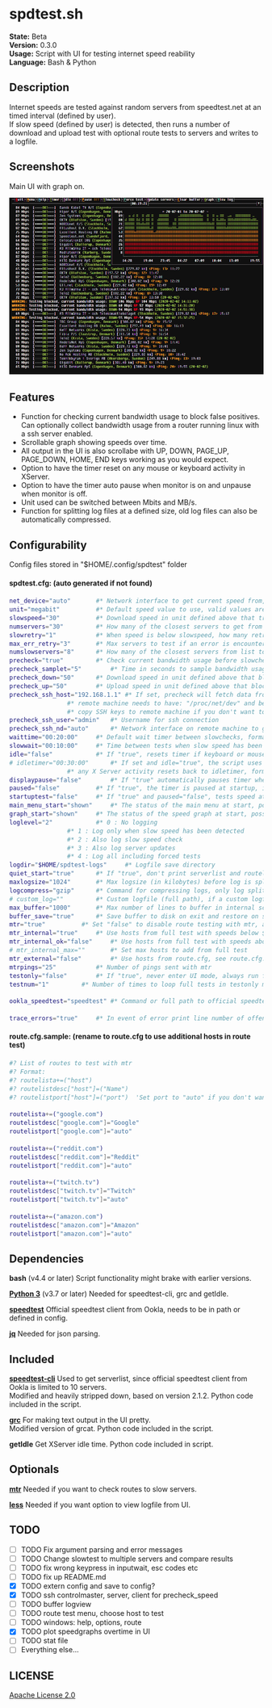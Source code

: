 # spdtest.sh

**State:** Beta  
**Version:** 0.3.0  
**Usage:** Script with UI for testing internet speed reability  
**Language:** Bash & Python  

## Description

Internet speeds are tested against random servers from speedtest.net at an timed interval (defined by user).  
If slow speed (defined by user) is detected, then runs a number of download and upload test with optional route tests to servers and writes to a logfile.

## Screenshots

Main UI with graph on.

![Screenshot 1](scr1.png)

## Features

* Function for checking current bandwidth usage to block false positives. Can optionally collect bandwidth usage from a router running linux with a ssh server enabled.
* Scrollable graph showing speeds over time.
* All output in the UI is also scrollabe with UP, DOWN, PAGE_UP, PAGE_DOWN, HOME, END keys working as you would expect.
* Option to have the timer reset on any mouse or keyboard activity in XServer.
* Option to have the timer auto pause when monitor is on and unpause when monitor is off.
* Unit used can be switched between Mbits and MB/s.
* Function for splitting log files at a defined size, old log files can also be automatically compressed.

## Configurability

Config files stored in "$HOME/.config/spdtest" folder

#### spdtest.cfg: (auto generated if not found)
```bash
net_device="auto"		#* Network interface to get current speed from, set to "auto" to get default interface from "ip route" command
unit="megabit"			#* Default speed value to use, valid values are "megabit" and "megabyte"
slowspeed="30"			#* Download speed in unit defined above that triggers more tests, recommended set to 10%-40% of your max speed
numservers="30"			#* How many of the closest servers to get from speedtest.net, used as random pool of servers to test against
slowretry="1"			#* When speed is below slowspeed, how many retries of random servers before running full tests
max_err_retry="3"		#* Max servers to test if an error is encountered in slowcheck
numslowservers="8"		#* How many of the closest servers from list to test if slow speed has been detected, tests all if not set
precheck="true"			#* Check current bandwidth usage before slowcheck, blocks if speed is higher then values set below
precheck_samplet="5"		#* Time in seconds to sample bandwidth usage, defaults to 5 if not set
precheck_down="50"		#* Download speed in unit defined above that blocks slowcheck
precheck_up="50"		#* Upload speed in unit defined above that blocks slowcheck
precheck_ssh_host="192.168.1.1" #* If set, precheck will fetch data from /proc/net/dev over SSH, for example from a router running linux
				#* remote machine needs to have: "/proc/net/dev" and be able to run commands "ip route" and "grep"
				#* copy SSH keys to remote machine if you don't want to be asked for password at start, guide: https://www.ssh.com/ssh/copy-id
precheck_ssh_user="admin" 	#* Username for ssh connection
precheck_ssh_nd="auto" 		#* Network interface on remote machine to get speeds from, set to "auto" if unsure
waittime="00:20:00"		#* Default wait timer between slowchecks, format: "HH:MM:SS"
slowwait="00:10:00"		#* Time between tests when slow speed has been detected, uses wait timer if unset, format: "HH:MM:SS"
idle="false"			#* If "true", resets timer if keyboard or mouse activity is detected in XServer
# idletimer="00:30:00"		#* If set and idle="true", the script uses this timer until first test, then uses standard wait time,
				#* any X Server activity resets back to idletimer, format: "HH:MM:SS"
displaypause="false"		#* If "true" automatically pauses timer when display is on, unpauses when off, overrides idle="true" if set, needs xset to work
paused="false"			#* If "true", the timer is paused at startup, ignored if displaypause="true"
startuptest="false"		#* If "true" and paused="false", tests speed at startup before timer starts
main_menu_start="shown" 	#* The status of the main menu at start, possible values: "shown", "hidden"
graph_start="shown"		#* The status of the speed graph at start, possible values: "shown", "hidden"
loglevel="2"			#* 0 : No logging
				#* 1 : Log only when slow speed has been detected
				#* 2 : Also log slow speed check
				#* 3 : Also log server updates
				#* 4 : Log all including forced tests
logdir="$HOME/spdtest-logs" 	#* Logfile save directory
quiet_start="true"		#* If "true", don't print serverlist and routelist at startup
maxlogsize="1024"		#* Max logsize (in kilobytes) before log is split
logcompress="gzip"		#* Command for compressing logs, only log splits beyond the last split is compressed, disabled if not set
# custom_log=""			#* Custom logfile (full path), if a custom logfile is set log splitting is disabled
max_buffer="1000"		#* Max number of lines to buffer in internal scroll buffer
buffer_save="true"		#* Save buffer to disk on exit and restore on start
mtr="true"			#* Set "false" to disable route testing with mtr, automatically set to "false" if mtr is not found in PATH
mtr_internal="true"		#* Use hosts from full test with speeds below $slowspeed in mtr test
mtr_internal_ok="false"		#* Use hosts from full test with speeds above $slowspeed in mtr test
# mtr_internal_max=""		#* Set max hosts to add from full test
mtr_external="false"		#* Use hosts from route.cfg, see route.cfg.sample for formatting
mtrpings="25"			#* Number of pings sent with mtr
testonly="false" 		#* If "true", never enter UI mode, always run full tests and quit
testnum="1"			#* Number of times to loop full tests in testonly mode

ookla_speedtest="speedtest"	#* Command or full path to official speedtest client 

trace_errors="true"		#* In event of error print line number of offending command to $HOME/.config/spdtest/errors
```

#### route.cfg.sample: (rename to route.cfg to use additional hosts in route test)
```bash
#? List of routes to test with mtr
#? Format:
#? routelista+=("host")
#? routelistdesc["host"]=("Name")
#? routelistport["host"]=("port")  'Set port to "auto" if you don't want to set a custom port!'

routelista+=("google.com")
routelistdesc["google.com"]="Google"
routelistport["google.com"]="auto"

routelista+=("reddit.com")
routelistdesc["reddit.com"]="Reddit"
routelistport["reddit.com"]="auto"

routelista+=("twitch.tv")
routelistdesc["twitch.tv"]="Twitch"
routelistport["twitch.tv"]="auto"

routelista+=("amazon.com")
routelistdesc["amazon.com"]="Amazon"
routelistport["amazon.com"]="auto"
```

## Dependencies

**bash** (v4.4 or later) Script functionality might brake with earlier versions.  

**[Python 3](https://www.python.org/downloads)** (v3.7 or later) Needed for speedtest-cli, grc and getIdle.  

**[speedtest](https://www.speedtest.net/apps/cli)** Official speedtest client from Ookla, needs to be in path or defined in config.

**[jq](https://stedolan.github.io/jq/)** Needed for json parsing.  

## Included

**[speedtest-cli](https://github.com/sivel/speedtest-cli)** Used to get serverlist, since official speedtest client from Ookla is limited to 10 servers.  
Modified and heavily stripped down, based on version 2.1.2. Python code included in the script.

**[grc](https://github.com/garabik/grc)** For making text output in the UI pretty.  
Modified version of grcat. Python code included in the script.

**getIdle** Get XServer idle time. Python code included in script.

## Optionals

**[mtr](https://github.com/traviscross/mtr)** Needed if you want to check routes to slow servers.  

**[less](http://www.greenwoodsoftware.com/less/)** Needed if you want option to view logfile from UI.  

## TODO


- [ ] TODO Fix argument parsing and error messages
- [ ] TODO Change slowtest to multiple servers and compare results
- [ ] TODO fix wrong keypress in inputwait, esc codes etc
- [ ] TODO fix up README.md
- [x] TODO extern config and save to config?
- [x] TODO ssh controlmaster, server, client for precheck_speed
- [ ] TODO buffer logview
- [ ] TODO route test menu, choose host to test
- [ ] TODO windows: help, options, route
- [x] TODO plot speedgraphs overtime in UI  
- [ ] TODO stat file
- [ ] Everything else...

## LICENSE
[Apache License 2.0](LICENSE)
